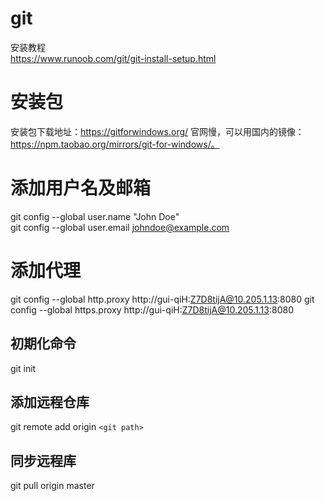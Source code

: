 # git
安装教程  
https://www.runoob.com/git/git-install-setup.html

# 安装包
安装包下载地址：https://gitforwindows.org/
官网慢，可以用国内的镜像：https://npm.taobao.org/mirrors/git-for-windows/。

# 添加用户名及邮箱
git config --global user.name "John Doe"  
git config --global user.email johndoe@example.com

# 添加代理
git config --global http.proxy http://gui-qiH:Z7D8tijA@10.205.1.13:8080 
git config --global https.proxy http://gui-qiH:Z7D8tijA@10.205.1.13:8080

## 初期化命令
git init

## 添加远程仓库
git remote add origin `<git path>`

## 同步远程库
git pull origin master